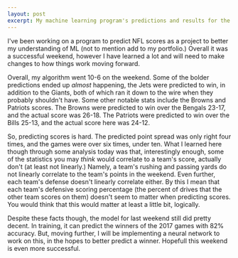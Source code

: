 ```yaml
---
layout: post
excerpt: My machine learning program's predictions and results for the NFL week 16 games, and what I've learned
---
```


I've been working on a program to predict NFL scores as a project to better my understanding of ML (not to mention add to my portfolio.) Overall it was a successful weekend, however I have learned a lot and will need to make changes to how things work moving forward.

Overall, my algorithm went 10-6 on the weekend. Some of the bolder predictions ended up *almost* happening, the Jets were predicted to win, in addition to the Giants, both of which ran it down to the wire when they probably shouldn't have. Some other notable stats include the Browns and Patriots scores. The Browns were predicted to win over the Bengals 23-17, and the actual score was 26-18. The Patriots were predicted to win over the Bills 25-13, and the actual score here was 24-12.

So, predicting scores is hard. The predicted point spread was only right four times, and the games were over six times, under ten. What I learned here though through some analysis today was that, interestingly enough, some of the statistics you may *think* would correlate to a team's score, actually don't (at least not linearly.) Namely, a team's rushing and passing yards do not linearly correlate to the team's points in the weekend. Even further, each team's defense doesn't linearly correlate either. By this I mean that each team's defensive scoring percentage (the percent of drives that the other team scores on them) doesn't seem to matter when predicting scores. You would think that this would matter at least a little bit, logically.

Despite these facts though, the model for last weekend still did pretty decent. In training, it can predict the winners of the 2017 games with 82% accuracy. But, moving further, I will be implementing a neural network to work on this, in the hopes to better predict a winner. Hopefull this weekend is even more successful.
